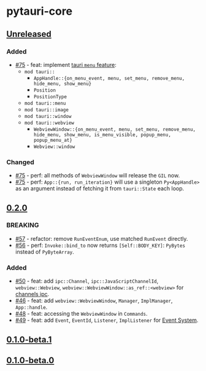 # pytauri-core

## [Unreleased]

### Added

- [#75](https://github.com/WSH032/pytauri/pull/75) - feat: implement [tauri `menu` feature](https://tauri.app/learn/window-menu/):
    - `mod tauri::`
        - `AppHandle::{on_menu_event, menu, set_menu, remove_menu, hide_menu, show_menu}`
        - `Position`
        - `PositionType`
    - `mod tauri::menu`
    - `mod tauri::image`
    - `mod tauri::window`
    - `mod tauri::webview`
        - `WebviewWindow::{on_menu_event, menu, set_menu, remove_menu, hide_menu, show_menu, is_menu_visible, popup_menu, popup_menu_at}`
        - `Webview::window`

### Changed

- [#75](https://github.com/WSH032/pytauri/pull/75) - perf: all methods of `WebviewWindow` will release the `GIL` now.
- [#75](https://github.com/WSH032/pytauri/pull/75) - perf: `App::{run, run_iteration}` will use a singleton `Py<AppHandle>` as an argument instead of fetching it from `tauri::State` each loop.

## [0.2.0]

### BREAKING

- [#57](https://github.com/WSH032/pytauri/pull/57) - refactor: remove `RunEventEnum`, use matched `RunEvent` directly.
- [#56](https://github.com/WSH032/pytauri/pull/56) - perf: `Invoke::bind_to` now returns `[Self::BODY_KEY]`: `PyBytes` instead of `PyByteArray`.

### Added

- [#50](https://github.com/WSH032/pytauri/pull/50) - feat: add `ipc::Channel`, `ipc::JavaScriptChannelId`, `webview::Webview`, `webview::WebviewWindow::as_ref::<webview>` for [channels ipc](https://tauri.app/develop/calling-frontend/#channels).
- [#46](https://github.com/WSH032/pytauri/pull/46) - feat: add `webview::WebviewWindow`, `Manager`, `ImplManager`, `App::handle`.
- [#48](https://github.com/WSH032/pytauri/pull/48) - feat: accessing the `WebviewWindow` in `Commands`.
- [#49](https://github.com/WSH032/pytauri/pull/49) - feat: add `Event`, `EventId`, `Listener`, `ImplListener` for [Event System](https://tauri.app/develop/calling-frontend/#event-system).

## [0.1.0-beta.1]

## [0.1.0-beta.0]

[unreleased]: https://github.com/WSH032/pytauri/tree/HEAD
[0.2.0]: https://github.com/WSH032/pytauri/releases/tag/rs/pytauri-core/v0.2.0
[0.1.0-beta.1]: https://github.com/WSH032/pytauri/releases/tag/rs/pytauri-core/v0.1.0-beta.1
[0.1.0-beta.0]: https://github.com/WSH032/pytauri/releases/tag/rs/pytauri-core/v0.1.0-beta.0
